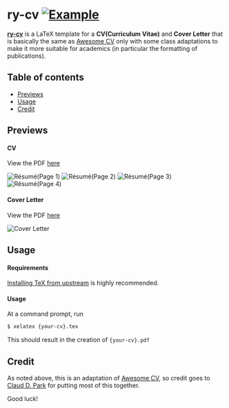 # ry-cv [![Example](https://img.shields.io/badge/example-pdf-green.svg)](https://raw.githubusercontent.com/rylanshearn/ry-cv/master/ry-cv.pdf)


[**ry-cv**](https://github.com/rylanshearn/ry-cv) is a LaTeX template for a **CV(Curriculum Vitae)** and **Cover Letter** that is basically the same as [Awesome CV](https://github.com/posquit0/Awesome-CV) only with some class adaptations to make it more suitable for academics (in particular the formatting of publications). 


## Table of contents

* [Previews](#previews)
* [Usage](#usage)
* [Credit](#credit)


## <a name="previews"></a>Previews

#### CV

View the PDF [here](https://raw.githubusercontent.com/rylanshearn/ry-cv/master/ry-cv.pdf)

![Résumé(Page 1)](https://raw.githubusercontent.com/rylanshearn/ry-cv/master/ry-cv-0.png)
![Résumé(Page 2)](https://raw.githubusercontent.com/rylanshearn/ry-cv/master/ry-cv-1.png)
![Résumé(Page 3)](https://raw.githubusercontent.com/rylanshearn/ry-cv/master/ry-cv-2.png)
![Résumé(Page 4)](https://raw.githubusercontent.com/rylanshearn/ry-cv/master/ry-cv-3.png)

#### Cover Letter

View the PDF [here](https://raw.githubusercontent.com/rylanshearn/ry-cv/master/ry-coverletter.pdf)

![Cover Letter](https://raw.githubusercontent.com/rylanshearn/ry-cv/master/ry-coverletter.png)


## <a name="usage">Usage

#### Requirements

[Installing TeX from upstream](http://tex.stackexchange.com/a/95373/63810) is highly recommended.

#### Usage

At a command prompt, run

```bash
$ xelatex {your-cv}.tex
```

This should result in the creation of ``{your-cv}.pdf``


## <a name="credit">Credit

As noted above, this is an adaptation of [Awesome CV](https://github.com/posquit0/Awesome-CV), so credit goes to [Claud D. Park](https://github.com/posquit0) for putting most of this together.


Good luck!
